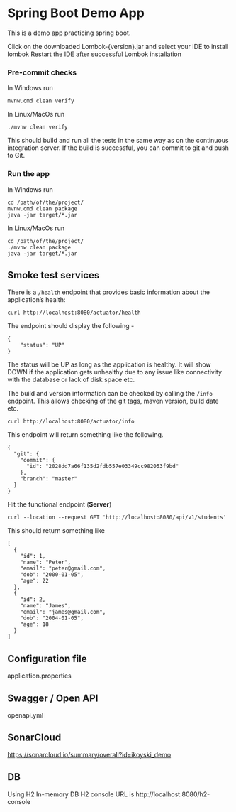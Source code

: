 # Spring Boot Demo App

This is a demo app practicing spring boot.

Click on the downloaded Lombok-{version}.jar and select your IDE to install lombok
Restart the IDE after successful Lombok installation

### Pre-commit checks

In Windows run

```
mvnw.cmd clean verify
```

In Linux/MacOs run

```
./mvnw clean verify
```

This should build and run all the tests in the same way as on the continuous integration server.  If the build is successful, you can commit to git and push to Git.

### Run the app

In Windows run

```
cd /path/of/the/project/
mvnw.cmd clean package
java -jar target/*.jar
```
In Linux/MacOs run

```
cd /path/of/the/project/
./mvnw clean package
java -jar target/*.jar
```

## Smoke test services

There is a `/health` endpoint that provides basic information about the application’s health:

```
curl http://localhost:8080/actuator/health
```

The endpoint should display the following -

```
{
    "status": "UP"
}
```

The status will be UP as long as the application is healthy. It will show DOWN if the application gets 
unhealthy due to any issue like connectivity with the database or lack of disk space etc. 

The build and version information can be checked by calling the `/info` endpoint.  This allows checking of the git tags, maven version, build date etc.

```
curl http://localhost:8080/actuator/info
```

This endpoint will return something like the following.

```
{
  "git": {
    "commit": {
      "id": "2028dd7a66f135d2fdb557e03349cc982053f9bd"
    },
    "branch": "master"
  }
}
```

Hit the functional endpoint (**Server**)

```
curl --location --request GET 'http://localhost:8080/api/v1/students'
```

This should return something like

```
[
  {
    "id": 1,
    "name": "Peter",
    "email": "peter@gmail.com",
    "dob": "2000-01-05",
    "age": 22
  },
  {
    "id": 2,
    "name": "James",
    "email": "james@gmail.com",
    "dob": "2004-01-05",
    "age": 18
  }
]
```

## Configuration file

application.properties

## Swagger / Open API

openapi.yml

## SonarCloud

https://sonarcloud.io/summary/overall?id=ikoyski_demo

## DB

Using H2 In-memory DB
H2 console URL is http://localhost:8080/h2-console
